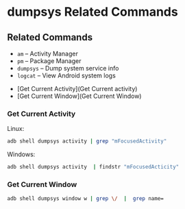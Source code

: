 # dumpsys Related Commands

## Related Commands

- `am` – Activity Manager
- `pm` – Package Manager
- `dumpsys` – Dump system service info
- `logcat` – View Android system logs

<!-- vim-markdown-toc GFM -->
* [Get Current Activity](Get Current activity)
* [Get Current Window](Get Current Window)
<!-- vim-markdown-toc -->


### Get Current Activity

Linux:
```sh
adb shell dumpsys activity | grep "mFocusedActivity"
```

Windows:
```sh
adb shell dumpsys activity  | findstr "mFocusedActicity"
```

### Get Current Window

```sh
adb shell dumpsys window w | grep \/  |  grep name=
```

